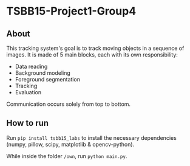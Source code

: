 # TSBB15-Project1-Group4

## About
This tracking system's goal is to track moving objects in a sequence of images. It is made of 5 main blocks, each with its own responsibility:

- Data reading
- Background modeling
- Foreground segmentation
- Tracking 
- Evaluation

Communication occurs solely from top to bottom.

## How to run
Run `pip install tsbb15_labs` to install the necessary dependencies (numpy, pillow, scipy, matplotlib & opencv-python).

While inside the folder `/own`, run `python main.py`.
